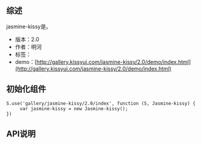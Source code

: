 ## 综述

jasmine-kissy是。

* 版本：2.0
* 作者：明河
* 标签：
* demo：[http://gallery.kissyui.com/jasmine-kissy/2.0/demo/index.html](http://gallery.kissyui.com/jasmine-kissy/2.0/demo/index.html)

## 初始化组件

    S.use('gallery/jasmine-kissy/2.0/index', function (S, Jasmine-kissy) {
         var jasmine-kissy = new Jasmine-kissy();
    })

## API说明
